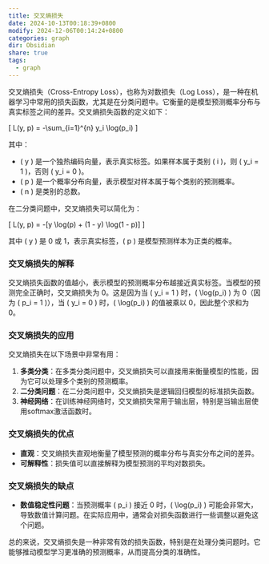 ```yaml
---
title: 交叉熵损失
date: 2024-10-13T00:18:39+0800
modify: 2024-12-06T00:14:24+0800
categories: graph
dir: Obsidian
share: true
tags:
  - graph
---
```


交叉熵损失（Cross-Entropy Loss），也称为对数损失（Log Loss），是一种在机器学习中常用的损失函数，尤其是在分类问题中。它衡量的是模型预测概率分布与真实标签之间的差异。交叉熵损失函数的定义如下：

\[ L(y, p) = -\sum_{i=1}^{n} y_i \log(p_i) \]

其中：

- \( y \) 是一个独热编码向量，表示真实标签。如果样本属于类别 \( i \)，则 \( y_i = 1 \)，否则 \( y_i = 0 \)。
- \( p \) 是一个概率分布向量，表示模型对样本属于每个类别的预测概率。
- \( n \) 是类别的总数。

在二分类问题中，交叉熵损失可以简化为：

\[ L(y, p) = -[y \log(p) + (1 - y) \log(1 - p)] \]

其中 \( y \) 是 0 或 1，表示真实标签，\( p \) 是模型预测样本为正类的概率。

### 交叉熵损失的解释

交叉熵损失函数的值越小，表示模型的预测概率分布越接近真实标签。当模型的预测完全正确时，交叉熵损失为 0。这是因为当 \( y_i = 1 \) 时，\( \log(p_i) \) 为 0（因为 \( p_i = 1 \)），当 \( y_i = 0 \) 时，\( \log(p_i) \) 的值被乘以 0，因此整个求和为 0。

### 交叉熵损失的应用

交叉熵损失在以下场景中非常有用：

1. **多类分类**：在多类分类问题中，交叉熵损失可以直接用来衡量模型的性能，因为它可以处理多个类别的预测概率。
2. **二分类问题**：在二分类问题中，交叉熵损失是逻辑回归模型的标准损失函数。
3. **神经网络**：在训练神经网络时，交叉熵损失常用于输出层，特别是当输出层使用softmax激活函数时。

### 交叉熵损失的优点

- **直观**：交叉熵损失直观地衡量了模型预测的概率分布与真实分布之间的差异。
- **可解释性**：损失值可以直接解释为模型预测的平均对数损失。

### 交叉熵损失的缺点

- **数值稳定性问题**：当预测概率 \( p_i \) 接近 0 时，\( \log(p_i) \) 可能会非常大，导致数值计算问题。在实际应用中，通常会对损失函数进行一些调整以避免这个问题。

总的来说，交叉熵损失是一种非常有效的损失函数，特别是在处理分类问题时。它能够推动模型学习更准确的预测概率，从而提高分类的准确性。